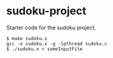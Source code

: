 # sudoku-project

Starter code for the sudoku project.

    $ make sudoku.x
    gcc -o sudoku.x -g -lpthread sudoku.c
    $ ./sudoku.x < someInputFile

